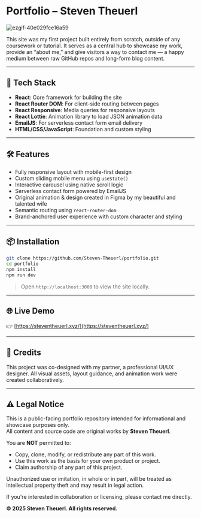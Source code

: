 # Portfolio – Steven Theuerl

![ezgif-40e029fce16a59](https://github.com/user-attachments/assets/5bc7690d-33ae-4ca8-bd59-76588c3c1df9)

This site was my first project built entirely from scratch, outside of any coursework or tutorial. It serves as a central hub to showcase my work, provide an “about me,” and give visitors a way to contact me — a happy medium between raw GitHub repos and long-form blog content.

---

## 🚀 Tech Stack

- **React**: Core framework for building the site  
- **React Router DOM**: For client-side routing between pages  
- **React Responsive**: Media queries for responsive layouts  
- **React Lottie**: Animation library to load JSON animation data  
- **EmailJS**: For serverless contact form email delivery  
- **HTML/CSS/JavaScript**: Foundation and custom styling  

---

## 🛠️ Features

- Fully responsive layout with mobile-first design  
- Custom sliding mobile menu using `useState()`  
- Interactive carousel using native scroll logic  
- Serverless contact form powered by EmailJS  
- Original animation & design created in Figma by my beautiful and talented wife  
- Semantic routing using `react-router-dom`  
- Brand-anchored user experience with custom character and styling  

---

## 📦 Installation

```bash
git clone https://github.com/Steven-Theuerl/portfolio.git
cd portfolio
npm install
npm run dev
```

> Open `http://localhost:3000` to view the site locally.

---

## 🌐 Live Demo

👉 [https://steventheuerl.xyz/](https://steventheuerl.xyz/)

---

## 🎨 Credits

This project was co-designed with my partner, a professional UI/UX designer. All visual assets, layout guidance, and animation work were created collaboratively.

---

## ⚠️ Legal Notice

This is a public-facing portfolio repository intended for informational and showcase purposes only.  
All content and source code are original works by **Steven Theuerl**.

You are **NOT** permitted to:
- Copy, clone, modify, or redistribute any part of this work.
- Use this work as the basis for your own product or project.
- Claim authorship of any part of this project.

Unauthorized use or imitation, in whole or in part, will be treated as intellectual property theft and may result in legal action.

If you're interested in collaboration or licensing, please contact me directly.

**© 2025 Steven Theuerl. All rights reserved.**
